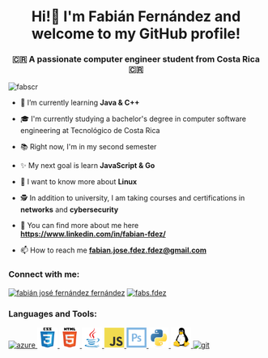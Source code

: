 <h1 align="center">Hi!👋 I'm Fabián Fernández and welcome to my GitHub profile!</h1>
<h3 align="center">🇨🇷 A passionate computer engineer student from Costa Rica 🇨🇷</h3>

<p align="left"> <img src="https://komarev.com/ghpvc/?username=fabscr&label=Profile%20views&color=0e75b6&style=flat" alt="fabscr" /> </p>


- 🌱 I’m currently learning **Java & C++**

- 🎓 I'm currently studying a bachelor's degree in computer software engineering at Tecnológico de Costa Rica

- 📚 Right now, I'm in my second semester

- ✨ My next goal is learn **JavaScript & Go**

-  👀 I want to know more about **Linux** 

- 🕵️ In addition to university, I am taking courses and certifications in **networks** and **cybersecurity**

- 🔎 You can find more about me here **https://www.linkedin.com/in/fabian-fdez/**

- 📫 How to reach me **fabian.jose.fdez.fdez@gmail.com**

<h3 align="left">Connect with me:</h3>
<p align="left">
<a href="https://linkedin.com/in/fabián josé fernández fernández" target="blank"><img align="center" src="https://raw.githubusercontent.com/rahuldkjain/github-profile-readme-generator/master/src/images/icons/Social/linked-in-alt.svg" alt="fabián josé fernández fernández" height="30" width="40" /></a>
<a href="https://instagram.com/fabs.fdez" target="blank"><img align="center" src="https://raw.githubusercontent.com/rahuldkjain/github-profile-readme-generator/master/src/images/icons/Social/instagram.svg" alt="fabs.fdez" height="30" width="40" /></a>
</p>

<h3 align="left">Languages and Tools:</h3>
<p align="left"> <a href="https://azure.microsoft.com/en-in/" target="_blank" rel="noreferrer"> <img src="https://www.vectorlogo.zone/logos/microsoft_azure/microsoft_azure-icon.svg" alt="azure" width="40" height="40"/> </a> <a href="https://www.w3schools.com/css/" target="_blank" rel="noreferrer"> <img src="https://raw.githubusercontent.com/devicons/devicon/master/icons/css3/css3-original-wordmark.svg" alt="css3" width="40" height="40"/> </a> <a href="https://www.w3.org/html/" target="_blank" rel="noreferrer"> <img src="https://raw.githubusercontent.com/devicons/devicon/master/icons/html5/html5-original-wordmark.svg" alt="html5" width="40" height="40"/> </a> <a href="https://www.java.com" target="_blank" rel="noreferrer"> <img src="https://raw.githubusercontent.com/devicons/devicon/master/icons/java/java-original.svg" alt="java" width="40" height="40"/> </a> <a href="https://developer.mozilla.org/en-US/docs/Web/JavaScript" target="_blank" rel="noreferrer"> <img src="https://raw.githubusercontent.com/devicons/devicon/master/icons/javascript/javascript-original.svg" alt="javascript" width="40" height="40"/> </a> <a href="https://www.photoshop.com/en" target="_blank" rel="noreferrer"> <img src="https://raw.githubusercontent.com/devicons/devicon/master/icons/photoshop/photoshop-line.svg" alt="photoshop" width="40" height="40"/> </a> <a href="https://www.python.org" target="_blank" rel="noreferrer"> <img src="https://raw.githubusercontent.com/devicons/devicon/master/icons/python/python-original.svg" alt="python" width="40" height="40"/> </a> <a href="https://www.linux.org/" target="_blank" rel="noreferrer"> <img src="https://raw.githubusercontent.com/devicons/devicon/master/icons/linux/linux-original.svg" alt="linux" width="40" height="40"/> </a> <a href="https://git-scm.com/" target="_blank" rel="noreferrer"> <img src="https://www.vectorlogo.zone/logos/git-scm/git-scm-icon.svg" alt="git" width="40" height="40"/> </p> 
